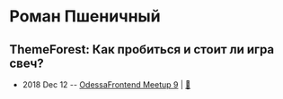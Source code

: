 # Роман Пшеничный

## ThemeForest: Как пробиться и стоит ли игра свеч?
- 2018 Dec 12 -- [OdessaFrontend Meetup 9](https://youtu.be/2hXgLQ2MloA)  | [:notebook:](https://www.slideshare.net/odessafrontend/themeforest-odessafrontend-meetup-9)  
